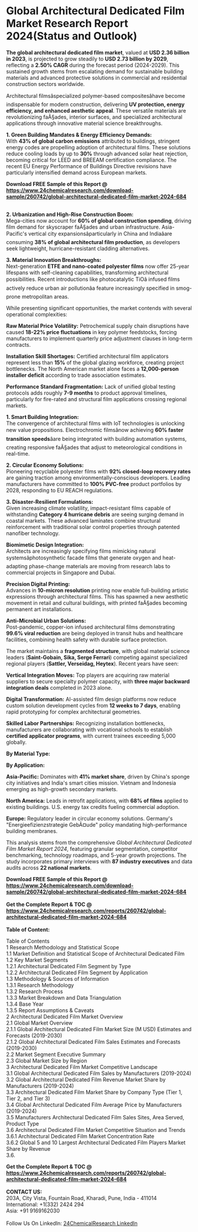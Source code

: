 <h1>Global Architectural Dedicated Film Market Research Report 2024(Status and Outlook)</h1><p><strong>The global architectural dedicated film market</strong>, valued at <strong>USD 2.36 billion in 2023</strong>, is projected to grow steadily to <strong>USD 2.73 billion by 2029</strong>, reflecting a <strong>2.50% CAGR</strong> during the forecast period (2024-2029). This sustained growth stems from escalating demand for sustainable building materials and advanced protective solutions in commercial and residential construction sectors worldwide.</p><p>Architectural filmsâspecialized polymer-based compositesâhave become indispensable for modern construction, delivering <strong>UV protection, energy efficiency, and enhanced aesthetic appeal</strong>. These versatile materials are revolutionizing faÃ§ades, interior surfaces, and specialized architectural applications through innovative material science breakthroughs.</p><p><strong>1. Green Building Mandates &amp; Energy Efficiency Demands:</strong><br>
With <strong>43% of global carbon emissions</strong> attributed to buildings, stringent energy codes are propelling adoption of architectural films. These solutions reduce cooling loads by up to <strong>30%</strong> through advanced solar heat rejection, becoming critical for LEED and BREEAM certification compliance. The recent EU Energy Performance of Buildings Directive revisions have particularly intensified demand across European markets.</p><div><b>Download FREE Sample of this Report @ 
            <a href="https://www.24chemicalresearch.com/download-sample/260742/global-architectural-dedicated-film-market-2024-684">
            https://www.24chemicalresearch.com/download-sample/260742/global-architectural-dedicated-film-market-2024-684</a></b></div><br><p><strong>2. Urbanization and High-Rise Construction Boom:</strong><br>
Mega-cities now account for <strong>60% of global construction spending</strong>, driving film demand for skyscraper faÃ§ades and urban infrastructure. Asia-Pacific's vertical city expansionsâparticularly in China and Indiaâare consuming <strong>38% of global architectural film production</strong>, as developers seek lightweight, hurricane-resistant cladding alternatives.</p><p><strong>3. Material Innovation Breakthroughs:</strong><br>
Next-generation <strong>ETFE and nano-coated polyester films</strong> now offer 25-year lifespans with self-cleaning capabilities, transforming architectural possibilities. Recent introductions like photocatalytic TiOâ infused films actively reduce urban air pollutionâa feature increasingly specified in smog-prone metropolitan areas.</p><p>While presenting significant opportunities, the market contends with several operational complexities:</p><p><strong>Raw Material Price Volatility:</strong> Petrochemical supply chain disruptions have caused <strong>18-22% price fluctuations</strong> in key polymer feedstocks, forcing manufacturers to implement quarterly price adjustment clauses in long-term contracts.</p><p><strong>Installation Skill Shortages:</strong> Certified architectural film applicators represent less than <strong>15%</strong> of the global glazing workforce, creating project bottlenecks. The North American market alone faces a <strong>12,000-person installer deficit</strong> according to trade association estimates.</p><p><strong>Performance Standard Fragmentation:</strong> Lack of unified global testing protocols adds roughly <strong>7-9 months</strong> to product approval timelines, particularly for fire-rated and structural film applications crossing regional markets.</p><p><strong>1. Smart Building Integration:</strong><br>
The convergence of architectural films with IoT technologies is unlocking new value propositions. Electrochromic filmsânow achieving <strong>60% faster transition speeds</strong>âare being integrated with building automation systems, creating responsive faÃ§ades that adjust to meteorological conditions in real-time.</p><p><strong>2. Circular Economy Solutions:</strong><br>
Pioneering recyclable polyester films with <strong>92% closed-loop recovery rates</strong> are gaining traction among environmentally-conscious developers. Leading manufacturers have committed to <strong>100% PVC-free</strong> product portfolios by 2028, responding to EU REACH regulations.</p><p><strong>3. Disaster-Resilient Formulations:</strong><br>
Given increasing climate volatility, impact-resistant films capable of withstanding <strong>Category 4 hurricane debris</strong> are seeing surging demand in coastal markets. These advanced laminates combine structural reinforcement with traditional solar control properties through patented nanofiber technology.</p><p><strong>Biomimetic Design Integration:</strong><br>
	Architects are increasingly specifying films mimicking natural systemsâphotosynthetic facade films that generate oxygen and heat-adapting phase-change materials are moving from research labs to commercial projects in Singapore and Dubai.</p><p><strong>Precision Digital Printing:</strong><br>
	Advances in <strong>10-micron resolution</strong> printing now enable full-building artistic expressions through architectural films. This has spawned a new aesthetic movement in retail and cultural buildings, with printed faÃ§ades becoming permanent art installations.</p><p><strong>Anti-Microbial Urban Solutions:</strong><br>
	Post-pandemic, copper-ion infused architectural films demonstrating <strong>99.6% viral reduction</strong> are being deployed in transit hubs and healthcare facilities, combining health safety with durable surface protection.</p><p>The market maintains a <strong>fragmented structure</strong>, with global material science leaders (<strong>Saint-Gobain, Sika, Serge Ferrari</strong>) competing against specialized regional players (<strong>Sattler, Verseidag, Heytex</strong>). Recent years have seen:</p><p><strong>Vertical Integration Moves:</strong> Top players are acquiring raw material suppliers to secure specialty polymer capacity, with <strong>three major backward integration deals</strong> completed in 2023 alone.</p><p><strong>Digital Transformation:</strong> AI-assisted film design platforms now reduce custom solution development cycles from <strong>12 weeks to 7 days</strong>, enabling rapid prototyping for complex architectural geometries.</p><p><strong>Skilled Labor Partnerships:</strong> Recognizing installation bottlenecks, manufacturers are collaborating with vocational schools to establish <strong>certified applicator programs</strong>, with current trainees exceeding 5,000 globally.</p><p><strong>By Material Type:</strong></p><p><strong>By Application:</strong></p><p><strong>Asia-Pacific:</strong> Dominates with <strong>41% market share</strong>, driven by China's sponge city initiatives and India's smart cities mission. Vietnam and Indonesia emerging as high-growth secondary markets.</p><p><strong>North America:</strong> Leads in retrofit applications, with <strong>68% of films</strong> applied to existing buildings. U.S. energy tax credits fueling commercial adoption.</p><p><strong>Europe:</strong> Regulatory leader in circular economy solutions. Germany's "Energieefizienzstrategie GebÃ¤ude" policy mandating high-performance building membranes.</p><p>This analysis stems from the comprehensive <em>Global Architectural Dedicated Film Market Report 2024</em>, featuring granular segmentation, competitor benchmarking, technology roadmaps, and 5-year growth projections. The study incorporates primary interviews with <strong>87 industry executives</strong> and data audits across <strong>22 national markets</strong>.</p><div><b>Download FREE Sample of this Report @ 
            <a href="https://www.24chemicalresearch.com/download-sample/260742/global-architectural-dedicated-film-market-2024-684">
            https://www.24chemicalresearch.com/download-sample/260742/global-architectural-dedicated-film-market-2024-684</a></b></div><br><div><b>Get the Complete Report & TOC @ 
            <a href="https://www.24chemicalresearch.com/reports/260742/global-architectural-dedicated-film-market-2024-684">
            https://www.24chemicalresearch.com/reports/260742/global-architectural-dedicated-film-market-2024-684</a></b></div><br>
            <b>Table of Content:</b><p>Table of Contents<br />
1 Research Methodology and Statistical Scope<br />
1.1 Market Definition and Statistical Scope of Architectural Dedicated Film<br />
1.2 Key Market Segments<br />
1.2.1 Architectural Dedicated Film Segment by Type<br />
1.2.2 Architectural Dedicated Film Segment by Application<br />
1.3 Methodology & Sources of Information<br />
1.3.1 Research Methodology<br />
1.3.2 Research Process<br />
1.3.3 Market Breakdown and Data Triangulation<br />
1.3.4 Base Year<br />
1.3.5 Report Assumptions & Caveats<br />
2 Architectural Dedicated Film Market Overview<br />
2.1 Global Market Overview<br />
2.1.1 Global Architectural Dedicated Film Market Size (M USD) Estimates and Forecasts (2019-2030)<br />
2.1.2 Global Architectural Dedicated Film Sales Estimates and Forecasts (2019-2030)<br />
2.2 Market Segment Executive Summary<br />
2.3 Global Market Size by Region<br />
3 Architectural Dedicated Film Market Competitive Landscape<br />
3.1 Global Architectural Dedicated Film Sales by Manufacturers (2019-2024)<br />
3.2 Global Architectural Dedicated Film Revenue Market Share by Manufacturers (2019-2024)<br />
3.3 Architectural Dedicated Film Market Share by Company Type (Tier 1, Tier 2, and Tier 3)<br />
3.4 Global Architectural Dedicated Film Average Price by Manufacturers (2019-2024)<br />
3.5 Manufacturers Architectural Dedicated Film Sales Sites, Area Served, Product Type<br />
3.6 Architectural Dedicated Film Market Competitive Situation and Trends<br />
3.6.1 Architectural Dedicated Film Market Concentration Rate<br />
3.6.2 Global 5 and 10 Largest Architectural Dedicated Film Players Market Share by Revenue<br />
3.6.</p><div><b>Get the Complete Report & TOC @ 
            <a href="https://www.24chemicalresearch.com/reports/260742/global-architectural-dedicated-film-market-2024-684">
            https://www.24chemicalresearch.com/reports/260742/global-architectural-dedicated-film-market-2024-684</a></b></div><br><b>CONTACT US:</b><br>
            203A, City Vista, Fountain Road, Kharadi, Pune, India - 411014<br>
            International: +1(332) 2424 294<br>
            Asia: +91 9169162030 <br><br>
            Follow Us On LinkedIn: <a href="https://www.linkedin.com/company/24chemicalresearch/">24ChemicalResearch LinkedIn</a>